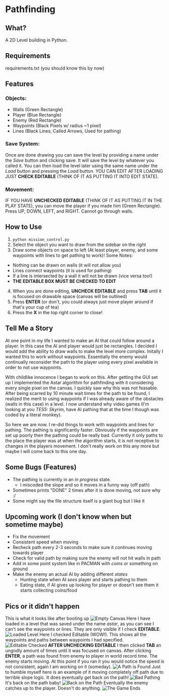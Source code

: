 # Pathfinding

## What?
A 2D Level building in Python.

## Requirements
requirements.txt (you should know this by now)

## Features

### Objects:

* Walls (Green Rectangle)
* Player (Blue Rectangle)
* Enemy (Red Rectangle)
* Waypoints (Black Pixels w/ radius ~1 pixel)
* Lines (Black Lines, Called Arrows, Used for pathing)

### Save System:

Once are done drawing you can save the level by providing a name under the *Save* button and clicking save.
It will save the level by whatever you called it. You can then load the level later using the same name under the *Load*
button and pressing the *Load* button. YOU CAN EDIT AFTER LOADING JUST **CHECK EDITABLE** (THINK OF IT AS PUTTING IT INTO EDIT STATE).

### Movement:
IF YOU HAVE  **UNCHECKED EDITABLE** (THINK OF IT AS PUTTING IT IN THE PLAY STATE), you can move the player if you made him (Green Rectangle).
Press UP, DOWN, LEFT, and RIGHT. Cannot go through walls.

## How to Use
1. `python mission_control.py`
2. Select the object you want to draw from the sidebar on the right
3. Draw some objects on space to left (At least player, enemy, and some waypoints with lines to get pathing to work)! Some Notes:
* Nothing can be drawn on walls (it will not allow you)
* Lines connect waypoints (it is used for pathing)
* If a line is intersected by a wall it will not be drawn (vice versa too!)
* **THE EDITABLE BOX MUST BE CHECKED TO EDIT**
4. When you are done editing, **UNCHECK EDITABLE** and press **TAB** until it is focused on drawable space (canvas will be outlined)
5. Press **ENTER** (or don't, you could always just move player around if that's your cup of tea)
6. Press the **X** in the top right corner to close!

## Tell Me a Story
At one point in my life I wanted to make an AI that could follow around a player. In this case the AI and player would just
be rectangles. I decided I would add the ability to draw walls to make the level more complex. Initally I wanted this to work without
waypoints. Essentially the enemy would continually reconsider the path to the player using every pixel available in order to not use waypoints.

With childlike innocence I began to work on this. After getting the GUI set up I implemented the Astar algorithm for pathfinding with it considering
every single pixel on the canvas. I quickly saw why this was not feasable. After being scarred by 10 minute wait times for the path to be found,
I realized the merit to using waypoints if I was already aware of the obstacles (walls in this case) in a level. I now understand why video games
(I'm looking at you *TES5: Skyrim*, have AI pathing that at the time I though was coded by a literal monkey). 

So here we are now. I re-did things to work with waypoints and lines for pathing. The pathing is significantly faster. Obviously if the waypoints
are set up poorly then the pathing could be really bad. Currently it only paths to the place the player was at when the algorithm starts, it is not
receptive to changes in the players movement. I don't really work on this any more but maybe I will come back to this one day.

## Some Bugs (Features)
* The pathing is currently in an *in progress* state.
  * I miscoded the slope and so it moves in a funny way (off path)
* Sometimes prints "DONE" 2 times after it is done moving, not sure why :/
* Some might say the file structure itself is a giant bug but I like it

## Upcoming work (I don't know when but sometime maybe)
* Fix the movement
* Consistent speed when moving
* Recheck path every 2-3 seconds to make sure it continues moving towards player
* Check for valid path by making sure the enemy will not hit walls in path
* Add in some point system like in PACMAN with *coins* or something on ground
* Make the enemy an actual AI by adding different *states*
  * Hunting state when AI *sees* player and starts pathing to them
  * Eating state, if AI gives up looking for player or doesn't see them it starts collecting coins/food

## Pics or it didn't happen
This is what it looks like after booting up
![Empty Canvas](Screenshot1.PNG)
Here I have loaded in a level that was saved under the name *astar*, as you can see
I can't see the waypoints or lines. They are only visible if I check **EDITABLE**.
![Loaded Level](Screenshot2.PNG)
Here I checked Editable (WOW!). This shows all the waypoints and paths between waypoints
I had specified.
![Editable Checked](Screenshot3.PNG)
**AFTER UNCHECKING EDITABLE** I then clicked **TAB** an ungodly amount of times until it was focused on canvas.
After clicking **ENTER**, a path was found from enemy to player in world record time. The enemy starts moving. At
this point if you ran it you would notice the speed is not consistent, again I am working on it (someday).
![A Path is Found](Screenshot4.PNG)
Just to humble myself here is an example of it moving completely off path due to terrible slope logic. It does eventually
get back on the path!
![Bad Pathing](Screenshot6.PNG)
It's back on the path baby!
![Back on the Path](Screenshot5.PNG)
Eventually the enemy catches up to the player. Doesn't do anything.
![The Game Ends](Screenshot7.PNG)